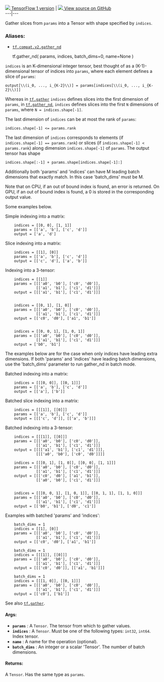 [ ![](https://tensorflow.google.cn/images/tf_logo_32px.png) TensorFlow 1
version](/versions/r1.15/api_docs/python/tf/gather_nd) |  [
![](https://tensorflow.google.cn/images/GitHub-Mark-32px.png) View source on
GitHub
](https://github.com/tensorflow/tensorflow/blob/r2.0/tensorflow/python/ops/array_ops.py#L4295-L4298)  
---|---  
  
Gather slices from `params` into a Tensor with shape specified by `indices`.

### Aliases:

  * [`tf.compat.v2.gather_nd`](/api_docs/python/tf/gather_nd)

    
    
    tf.gather_nd(
        params,
        indices,
        batch_dims=0,
        name=None
    )
    

`indices` is an K-dimensional integer tensor, best thought of as a
(K-1)-dimensional tensor of indices into `params`, where each element defines
a slice of `params`:

    
    
    output[\\(i_0, ..., i_{K-2}\\)] = params[indices[\\(i_0, ..., i_{K-2}\\)]]
    

Whereas in
[`tf.gather`](https://tensorflow.google.cn/api_docs/python/tf/gather)
`indices` defines slices into the first dimension of `params`, in
[`tf.gather_nd`](https://tensorflow.google.cn/api_docs/python/tf/gather_nd),
`indices` defines slices into the first `N` dimensions of `params`, where `N =
indices.shape[-1]`.

The last dimension of `indices` can be at most the rank of `params`:

    
    
    indices.shape[-1] <= params.rank
    

The last dimension of `indices` corresponds to elements (if `indices.shape[-1]
== params.rank`) or slices (if `indices.shape[-1] < params.rank`) along
dimension `indices.shape[-1]` of `params`. The output tensor has shape

    
    
    indices.shape[:-1] + params.shape[indices.shape[-1]:]
    

Additionally both 'params' and 'indices' can have M leading batch dimensions
that exactly match. In this case 'batch_dims' must be M.

Note that on CPU, if an out of bound index is found, an error is returned. On
GPU, if an out of bound index is found, a 0 is stored in the corresponding
output value.

Some examples below.

Simple indexing into a matrix:

    
    
        indices = [[0, 0], [1, 1]]
        params = [['a', 'b'], ['c', 'd']]
        output = ['a', 'd']
    

Slice indexing into a matrix:

    
    
        indices = [[1], [0]]
        params = [['a', 'b'], ['c', 'd']]
        output = [['c', 'd'], ['a', 'b']]
    

Indexing into a 3-tensor:

    
    
        indices = [[1]]
        params = [[['a0', 'b0'], ['c0', 'd0']],
                  [['a1', 'b1'], ['c1', 'd1']]]
        output = [[['a1', 'b1'], ['c1', 'd1']]]
    
    
        indices = [[0, 1], [1, 0]]
        params = [[['a0', 'b0'], ['c0', 'd0']],
                  [['a1', 'b1'], ['c1', 'd1']]]
        output = [['c0', 'd0'], ['a1', 'b1']]
    
    
        indices = [[0, 0, 1], [1, 0, 1]]
        params = [[['a0', 'b0'], ['c0', 'd0']],
                  [['a1', 'b1'], ['c1', 'd1']]]
        output = ['b0', 'b1']
    

The examples below are for the case when only indices have leading extra
dimensions. If both 'params' and 'indices' have leading batch dimensions, use
the 'batch_dims' parameter to run gather_nd in batch mode.

Batched indexing into a matrix:

    
    
        indices = [[[0, 0]], [[0, 1]]]
        params = [['a', 'b'], ['c', 'd']]
        output = [['a'], ['b']]
    

Batched slice indexing into a matrix:

    
    
        indices = [[[1]], [[0]]]
        params = [['a', 'b'], ['c', 'd']]
        output = [[['c', 'd']], [['a', 'b']]]
    

Batched indexing into a 3-tensor:

    
    
        indices = [[[1]], [[0]]]
        params = [[['a0', 'b0'], ['c0', 'd0']],
                  [['a1', 'b1'], ['c1', 'd1']]]
        output = [[[['a1', 'b1'], ['c1', 'd1']]],
                  [[['a0', 'b0'], ['c0', 'd0']]]]
    
        indices = [[[0, 1], [1, 0]], [[0, 0], [1, 1]]]
        params = [[['a0', 'b0'], ['c0', 'd0']],
                  [['a1', 'b1'], ['c1', 'd1']]]
        output = [[['c0', 'd0'], ['a1', 'b1']],
                  [['a0', 'b0'], ['c1', 'd1']]]
    
    
        indices = [[[0, 0, 1], [1, 0, 1]], [[0, 1, 1], [1, 1, 0]]]
        params = [[['a0', 'b0'], ['c0', 'd0']],
                  [['a1', 'b1'], ['c1', 'd1']]]
        output = [['b0', 'b1'], ['d0', 'c1']]
    

Examples with batched 'params' and 'indices':

    
    
        batch_dims = 1
        indices = [[1], [0]]
        params = [[['a0', 'b0'], ['c0', 'd0']],
                  [['a1', 'b1'], ['c1', 'd1']]]
        output = [['c0', 'd0'], ['a1', 'b1']]
    
        batch_dims = 1
        indices = [[[1]], [[0]]]
        params = [[['a0', 'b0'], ['c0', 'd0']],
                  [['a1', 'b1'], ['c1', 'd1']]]
        output = [[['c0', 'd0']], [['a1', 'b1']]]
    
        batch_dims = 1
        indices = [[[1, 0]], [[0, 1]]]
        params = [[['a0', 'b0'], ['c0', 'd0']],
                  [['a1', 'b1'], ['c1', 'd1']]]
        output = [['c0'], ['b1']]
    

See also
[`tf.gather`](https://tensorflow.google.cn/api_docs/python/tf/gather).

#### Args:

  * **`params`** : A `Tensor`. The tensor from which to gather values.
  * **`indices`** : A `Tensor`. Must be one of the following types: `int32`, `int64`. Index tensor.
  * **`name`** : A name for the operation (optional).
  * **`batch_dims`** : An integer or a scalar 'Tensor'. The number of batch dimensions.

#### Returns:

A `Tensor`. Has the same type as `params`.

